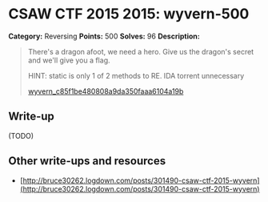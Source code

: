 # CSAW CTF 2015 2015: wyvern-500

**Category:** Reversing
**Points:** 500
**Solves:** 96
**Description:**

> There's a dragon afoot, we need a hero. Give us the dragon's secret and we'll give you a flag.
>
> HINT: static is only 1 of 2 methods to RE. IDA torrent unnecessary
>
> [wyvern_c85f1be480808a9da350faaa6104a19b](wyvern_c85f1be480808a9da350faaa6104a19b)
>
>


## Write-up

(TODO)

## Other write-ups and resources

* [http://bruce30262.logdown.com/posts/301490-csaw-ctf-2015-wyvern](http://bruce30262.logdown.com/posts/301490-csaw-ctf-2015-wyvern)
